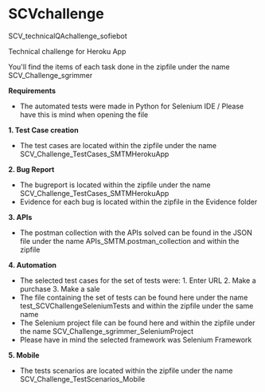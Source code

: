 # SCVchallenge
SCV_technicalQAchallenge_sofiebot

Technical challenge for Heroku App 

You'll find the items of each task done in the zipfile under the name SCV_Challenge_sgrimmer

**Requirements**
- The automated tests were made in Python for Selenium IDE / Please have this is mind when opening the file

**1. Test Case creation**
- The test cases are located within the zipfile under the name SCV_Challenge_TestCases_SMTMHerokuApp

**2. Bug Report**
- The bugreport is located within the zipfile under the name SCV_Challenge_TestCases_SMTMHerokuApp
- Evidence for each bug is located within the zipfile in the Evidence folder

**3. APIs**
- The postman collection with the APIs solved can be found in the JSON file under the name APIs_SMTM.postman_collection and within the zipfile

**4. Automation**
- The selected test cases for the set of tests were: 1. Enter URL 2. Make a purchase 3. Make a sale
- The file containing the set of tests can be found here under the name test_SCVChallengeSeleniumTests and within the zipfile under the same name
- The Selenium project file can be found here and within the zipfile under the name SCV_Challenge_sgrimmer_SeleniumProject
- Please have in mind the selected framework was Selenium Framework

**5. Mobile**
- The tests scenarios are located within the zipfile under the name SCV_Challenge_TestScenarios_Mobile
